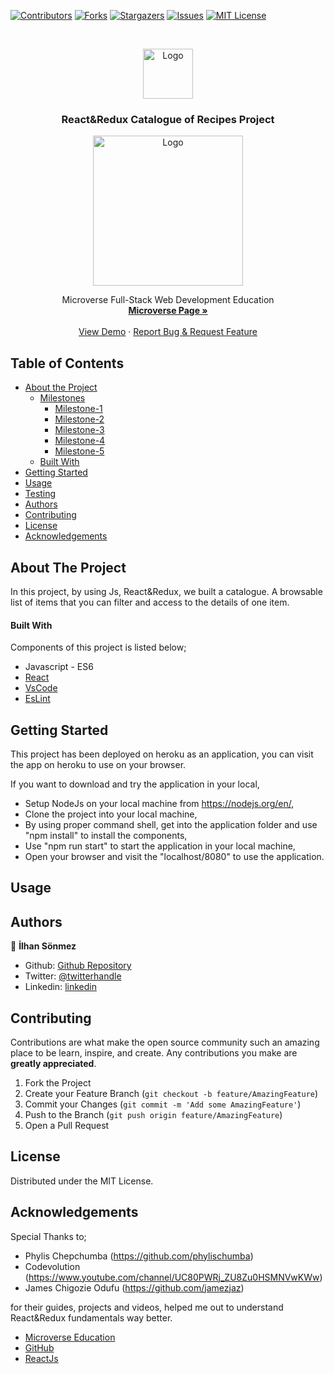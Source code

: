 [![Contributors][contributors-shield]][contributors-url]
[![Forks][forks-shield]][forks-url]
[![Stargazers][stars-shield]][stars-url]
[![Issues][issues-shield]][issues-url]
[![MIT License][license-shield]][license-url]

<!-- PROJECT LOGO -->
<br />
<p align="center">
    <img src="https://course_report_production.s3.amazonaws.com/rich/rich_files/rich_files/5726/s300/icon-white-on-murple-copy.png" alt="Logo" width="80" height="80">
  </a>

  <h3 align="center">React&Redux Catalogue of Recipes Project</h3>
  <p align="center">
    <img src="https://i.ibb.co/6RTBD9P/SS.png" alt="Logo" width="240" height="240">
  </p>
  <p align="center">
    Microverse Full-Stack Web Development Education
    <br />
    <a href="https://microverse.org/"><strong> Microverse Page »</strong></a>
    <br />
    <br />
    <a href="#">View Demo</a>
    ·
    <a href="https://github.com/300ms/catalogue-of-recipes/issues">Report Bug & Request Feature</a>
  </p>
</p>

<!-- TABLE OF CONTENTS -->
## Table of Contents

* [About the Project](#about-the-project)
  * [Milestones](#milestones)
    * [Milestone-1](#milestone-1)
    * [Milestone-2](#milestone-2)
    * [Milestone-3](#milestone-3)
    * [Milestone-4](#milestone-4)
    * [Milestone-5](#milestone-5)
  * [Built With](#built-with)
* [Getting Started](#getting-started)
* [Usage](#usage)
* [Testing](#testing)
* [Authors](#authors)
* [Contributing](#contributing)
* [License](#license)
* [Acknowledgements](#acknowledgements)

<!-- ABOUT THE PROJECT -->
## About The Project

In this project, by using Js, React&Redux, we built a catalogue. A browsable list of items that you can filter and access to the details of one item.

#### Built With

Components of this project is listed below;

* Javascript - ES6
* [React](https://reactjs.org/)
* [VsCode](https://code.visualstudio.com/)
* [EsLint](https://eslint.org/)

<!-- GETTING STARTED -->
## Getting Started

This project has been deployed on heroku as an application, you can visit the app on heroku to use on your browser.

If you want to download and try the application in your local,

* Setup NodeJs on your local machine from <https://nodejs.org/en/>,
* Clone the project into your local machine,
* By using proper command shell, get into the application folder and use "npm install" to install the components,
* Use "npm run start" to start the application in your local machine,
* Open your browser and visit the "localhost/8080" to use the application.

<!-- USAGE EXAMPLES -->
## Usage

## Authors

👤 **İlhan Sönmez**

* Github: [Github Repository](https://github.com/300ms)
* Twitter: [@twitterhandle](https://twitter.com/cse_Han)
* Linkedin: [linkedin](https://www.linkedin.com/in/ilhan-s%C3%B6nmez/)

<!-- CONTRIBUTING -->
## Contributing

Contributions are what make the open source community such an amazing place to be learn, inspire, and create. Any contributions you make are **greatly appreciated**.

1. Fork the Project
2. Create your Feature Branch (`git checkout -b feature/AmazingFeature`)
3. Commit your Changes (`git commit -m 'Add some AmazingFeature'`)
4. Push to the Branch (`git push origin feature/AmazingFeature`)
5. Open a Pull Request

<!-- LICENSE -->
## License

Distributed under the MIT License.

<!-- ACKNOWLEDGEMENTS -->
## Acknowledgements

Special Thanks to;

* Phylis Chepchumba (https://github.com/phylischumba)
* Codevolution (https://www.youtube.com/channel/UC80PWRj_ZU8Zu0HSMNVwKWw)
* James Chigozie Odufu (https://github.com/jamezjaz)

for their guides, projects and videos, helped me out to understand React&Redux fundamentals way better.


* [Microverse Education](https://microverse.org)
* [GitHub](https://github.com/)
* [ReactJs](https://reactjs.org/)

<!-- MARKDOWN LINKS & IMAGES -->
<!-- https://www.markdownguide.org/basic-syntax/#reference-style-links -->
[contributors-shield]: https://img.shields.io/github/contributors-anon/300ms/rails-capstone-project?color=1
[contributors-url]: https://github.com/300ms/catalogue-of-recipes/graphs/contributors
[forks-shield]: https://img.shields.io/github/forks/300ms/rails-capstone-project
[forks-url]: https://github.com/300ms/catalogue-of-recipes/network/members
[stars-shield]: https://img.shields.io/github/stars/300ms/rails-capstone-project
[stars-url]: https://github.com/300ms/catalogue-of-recipes/stargazers
[issues-shield]: https://img.shields.io/github/issues/300ms/rails-capstone-project
[issues-url]: https://github.com/300ms/catalogue-of-recipes/issues
[license-shield]: https://img.shields.io/github/license/300ms/rails-capstone-project
[license-url]: https://github.com/300ms/catalogue-of-recipes/blob/development/LICENSE
[product-screenshot]: images/screenshot.png
